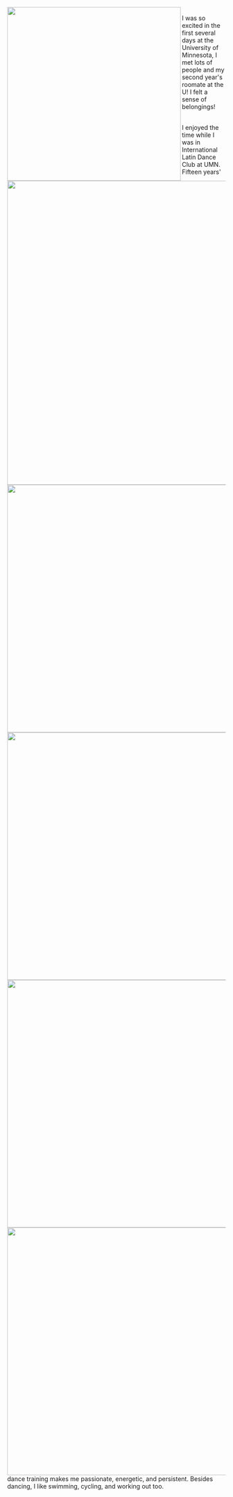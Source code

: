 <p>
  <img align="left" src="/assets/img/welcomeweek3.jpg" width="400" />
  <img align="left" src="/assets/img/welcomeweek1.jpg" width="700" />
  <br>
  I was so excited in the first several days at the University of Minnesota, I met lots of people and my second year's roomate at the U! I felt a sense of belongings!
  <img align="left" src="/assets/img/roclimi.jpg" width="570" />
  <img align="left" src="/assets/img/roclim.jpg" width="570" />
</p>

<p>
  <img align="left" src="/assets/img/dancefest.jpg" width="570" />
  <img align="left" src="/assets/img/ncdc.jpg" width="570" />
  <br>
I enjoyed the time while I was in International Latin Dance Club at UMN. Fifteen years' dance training makes me passionate, energetic, and persistent. Besides dancing, I like swimming, cycling, and working out too.
</p>
